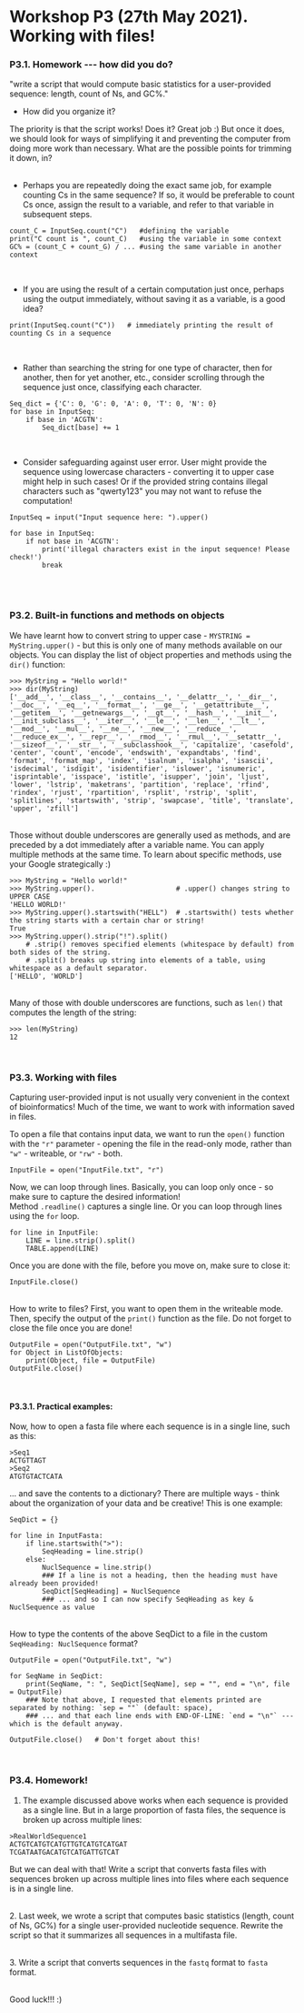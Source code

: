 # Workshop P3 (27th May 2021). Working with files!
  
### P3.1. Homework --- how did you do?
"write a script that would compute basic statistics for a user-provided sequence: length, count of Ns, and GC%."
* How did you organize it?  
  
The priority is that the script works! Does it? Great job :)
But once it does, we should look for ways of simplifying it and preventing the computer from doing more work than necessary. What are the possible points for trimming it down, in?  
&nbsp;  
* Perhaps you are repeatedly doing the exact same job, for example counting Cs in the same sequence? If so, it would be preferable to count Cs once, assign the result to a variable, and refer to that variable in subsequent steps.
```
count_C = InputSeq.count("C")   #defining the variable
print("C count is ", count_C)   #using the variable in some context
GC% = (count_C + count_G) / ... #using the same variable in another context
```  
&nbsp;   
 * If you are using the result of a certain computation just once, perhaps using the output immediately, without saving it as a variable, is a good idea?
```
print(InputSeq.count("C"))   # immediately printing the result of counting Cs in a sequence
```
&nbsp;  
* Rather than searching the string for one type of character, then for another, then for yet another, etc., consider scrolling through the sequence just once, classifying each character.
```
Seq_dict = {'C': 0, 'G': 0, 'A': 0, 'T': 0, 'N': 0}
for base in InputSeq:
    if base in 'ACGTN':
        Seq_dict[base] += 1
```
&nbsp;  
* Consider safeguarding against user error. User might provide the sequence using lowercase characters - converting it to upper case might help in such cases! Or if the provided string contains illegal characters such as "qwerty123" you may not want to refuse the computation!
```
InputSeq = input("Input sequence here: ").upper()

for base in InputSeq:
    if not base in 'ACGTN':
        print('illegal characters exist in the input sequence! Please check!')
        break
```
  
&nbsp;  
&nbsp;  
### P3.2. Built-in functions and methods on objects
We have learnt how to convert string to upper case - `MYSTRING = MyString.upper()` - but this is only one of many methods available on our objects. You can display the list of object properties and methods using the `dir()` function:
```
>>> MyString = "Hello world!"
>>> dir(MyString)
['__add__', '__class__', '__contains__', '__delattr__', '__dir__', '__doc__', '__eq__', '__format__', '__ge__', '__getattribute__', '__getitem__', '__getnewargs__', '__gt__', '__hash__', '__init__', '__init_subclass__', '__iter__', '__le__', '__len__', '__lt__', '__mod__', '__mul__', '__ne__', '__new__', '__reduce__', '__reduce_ex__', '__repr__', '__rmod__', '__rmul__', '__setattr__', '__sizeof__', '__str__', '__subclasshook__', 'capitalize', 'casefold', 'center', 'count', 'encode', 'endswith', 'expandtabs', 'find', 'format', 'format_map', 'index', 'isalnum', 'isalpha', 'isascii', 'isdecimal', 'isdigit', 'isidentifier', 'islower', 'isnumeric', 'isprintable', 'isspace', 'istitle', 'isupper', 'join', 'ljust', 'lower', 'lstrip', 'maketrans', 'partition', 'replace', 'rfind', 'rindex', 'rjust', 'rpartition', 'rsplit', 'rstrip', 'split', 'splitlines', 'startswith', 'strip', 'swapcase', 'title', 'translate', 'upper', 'zfill']
```  
&nbsp;  
Those without double underscores are generally used as methods, and are preceded by a dot immediately after a variable name. You can apply multiple methods at the same time. To learn about specific methods, use your Google strategically :)
```
>>> MyString = "Hello world!"
>>> MyString.upper().                    # .upper() changes string to UPPER CASE
'HELLO WORLD!'
>>> MyString.upper().startswith("HELL")  # .startswith() tests whether the string starts with a certain char or string!
True
>>> MyString.upper().strip("!").split()
    # .strip() removes specified elements (whitespace by default) from both sides of the string. 
    # .split() breaks up string into elements of a table, using whitespace as a default separator.
['HELLO', 'WORLD']
```
&nbsp;  
Many of those with double underscores are functions, such as `len()` that computes the length of the string:
```
>>> len(MyString)
12
```  
  
  &nbsp;  
### P3.3. Working with files
Capturing user-provided input is not usually very convenient in the context of bioinformatics! Much of the time, we want to work with information saved in files.  
  
To open a file that contains input data, we want to run the `open()` function with the `"r"` parameter - opening the file in the read-only mode, rather than `"w"` - writeable, or `"rw"` - both.
```
InputFile = open("InputFile.txt", "r")
```  

Now, we can loop through lines. Basically, you can loop only once - so make sure to capture the desired information!  
Method `.readline()` captures a single line. Or you can loop through lines using the `for` loop.
```
for line in InputFile:
    LINE = line.strip().split()
    TABLE.append(LINE)
```  
  
Once you are done with the file, before you move on, make sure to close it:
```
InputFile.close()
``` 
  
&nbsp;  
How to write to files? First, you want to open them in the writeable mode. Then, specify the output of the `print()` function as the file. Do not forget to close the file once you are done!
```
OutputFile = open("OutputFile.txt", "w")  
for Object in ListOfObjects:   
    print(Object, file = OutputFile)  
OutputFile.close()  
```  
   
&nbsp;   
#### P3.3.1. Practical examples:
Now, how to open a fasta file where each sequence is in a single line, such as this:
```
>Seq1
ACTGTTAGT
>Seq2
ATGTGTACTCATA
```
... and save the contents to a dictionary? There are multiple ways - think about the organization of your data and be creative! This is one example:
```
SeqDict = {}

for line in InputFasta:
    if line.startswith(">"):
        SeqHeading = line.strip()
    else:
        NuclSequence = line.strip()
        ### If a line is not a heading, then the heading must have already been provided!
        SeqDict[SeqHeading] = NuclSequence
        ### ... and so I can now specify SeqHeading as key & NuclSequence as value
```  
   
&nbsp;     
How to type the contents of the above SeqDict to a file in the custom `SeqHeading: NuclSequence` format?
```
OutputFile = open("OutputFile.txt", "w")

for SeqName in SeqDict:
    print(SeqName, ": ", SeqDict[SeqName], sep = "", end = "\n", file = OutputFile)
    ### Note that above, I requested that elements printed are separated by nothing: `sep = ""` (default: space),
    ### ... and that each line ends with END-OF-LINE: `end = "\n"` --- which is the default anyway.

OutputFile.close()   # Don't forget about this!
```  
  
&nbsp;  
### P3.4. Homework!
1. The example discussed above works when each sequence is provided as a single line. But in a large proportion of fasta files, the sequence is broken up across multiple lines:
```
>RealWorldSequence1
ACTGTCATGTCATGTTGTCATGTCATGAT
TCGATAATGACATGTCATGATTGTCAT
```  
But we can deal with that! Write a script that converts fasta files with sequences broken up across multiple lines into files where each sequence is in a single line.
  
&nbsp;  
2. Last week, we wrote a script that computes basic statistics (length, count of Ns, GC%) for a single user-provided nucleotide sequence. Rewrite the script so that it summarizes all sequences in a multifasta file.  
  
&nbsp;  
3. Write a script that converts sequences in the `fastq` format to `fasta` format.  
  
&nbsp;  
Good luck!!! :)

